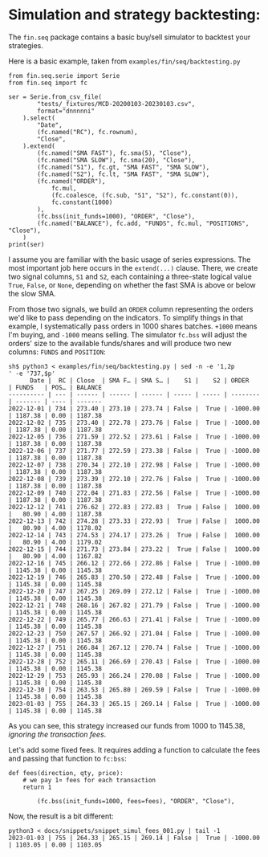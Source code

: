 # Simulation and strategy backtesting:

The `fin.seq` package contains a basic buy/sell simulator to backtest your strategies.

Here is a basic example, taken from `examples/fin/seq/backtesting.py`
```
from fin.seq.serie import Serie
from fin.seq import fc

ser = Serie.from_csv_file(
        "tests/_fixtures/MCD-20200103-20230103.csv",
        format="dnnnnni"
    ).select(
        "Date",
        (fc.named("RC"), fc.rownum),
        "Close",
    ).extend(
        (fc.named("SMA FAST"), fc.sma(5), "Close"),
        (fc.named("SMA SLOW"), fc.sma(20), "Close"),
        (fc.named("S1"), fc.gt, "SMA FAST", "SMA SLOW"),
        (fc.named("S2"), fc.lt, "SMA FAST", "SMA SLOW"),
        (fc.named("ORDER"),
            fc.mul,
            (fc.coalesce, (fc.sub, "S1", "S2"), fc.constant(0)),
            fc.constant(1000)
        ),
        (fc.bss(init_funds=1000), "ORDER", "Close"),
        (fc.named("BALANCE"), fc.add, "FUNDS", fc.mul, "POSITIONS", "Close"),
    )
print(ser)
```
I assume you are familiar with the basic usage of series expressions. The most important job here occurs in the `extend(...)` clause.
There, we create two signal columns, `S1` and `S2`, each containing a three-state logical value `True`, `False`, or `None`, depending on whether the fast SMA is above or below the slow SMA.

From those two signals, we build an `ORDER` column representing the orders we'd like to pass depending on the indicators.
To simplify things in that example, I systematically pass orders in 1000 shares batches. `+1000` means I'm buying, and `-1000` means selling. The simulator `fc.bss` will adjust the orders' size to the available funds/shares and will produce two new columns: `FUNDS` and `POSITION`:

```
sh$ python3 < examples/fin/seq/backtesting.py | sed -n -e '1,2p
' -e '737,$p'
      Date |  RC | Close  | SMA F… | SMA S… |    S1 |    S2 | ORDER    | FUNDS   | POS… | BALANCE
---------- | --- | ------ | ------ | ------ | ----- | ----- | -------- | ------- | ---- | -------
2022-12-01 | 734 | 273.40 | 273.10 | 273.74 | False |  True | -1000.00 | 1187.38 | 0.00 | 1187.38
2022-12-02 | 735 | 273.40 | 272.78 | 273.76 | False |  True | -1000.00 | 1187.38 | 0.00 | 1187.38
2022-12-05 | 736 | 271.59 | 272.52 | 273.61 | False |  True | -1000.00 | 1187.38 | 0.00 | 1187.38
2022-12-06 | 737 | 271.77 | 272.59 | 273.38 | False |  True | -1000.00 | 1187.38 | 0.00 | 1187.38
2022-12-07 | 738 | 270.34 | 272.10 | 272.98 | False |  True | -1000.00 | 1187.38 | 0.00 | 1187.38
2022-12-08 | 739 | 273.39 | 272.10 | 272.76 | False |  True | -1000.00 | 1187.38 | 0.00 | 1187.38
2022-12-09 | 740 | 272.04 | 271.83 | 272.56 | False |  True | -1000.00 | 1187.38 | 0.00 | 1187.38
2022-12-12 | 741 | 276.62 | 272.83 | 272.83 |  True | False |  1000.00 |   80.90 | 4.00 | 1187.38
2022-12-13 | 742 | 274.28 | 273.33 | 272.93 |  True | False |  1000.00 |   80.90 | 4.00 | 1178.02
2022-12-14 | 743 | 274.53 | 274.17 | 273.26 |  True | False |  1000.00 |   80.90 | 4.00 | 1179.02
2022-12-15 | 744 | 271.73 | 273.84 | 273.22 |  True | False |  1000.00 |   80.90 | 4.00 | 1167.82
2022-12-16 | 745 | 266.12 | 272.66 | 272.86 | False |  True | -1000.00 | 1145.38 | 0.00 | 1145.38
2022-12-19 | 746 | 265.83 | 270.50 | 272.48 | False |  True | -1000.00 | 1145.38 | 0.00 | 1145.38
2022-12-20 | 747 | 267.25 | 269.09 | 272.12 | False |  True | -1000.00 | 1145.38 | 0.00 | 1145.38
2022-12-21 | 748 | 268.16 | 267.82 | 271.79 | False |  True | -1000.00 | 1145.38 | 0.00 | 1145.38
2022-12-22 | 749 | 265.77 | 266.63 | 271.41 | False |  True | -1000.00 | 1145.38 | 0.00 | 1145.38
2022-12-23 | 750 | 267.57 | 266.92 | 271.04 | False |  True | -1000.00 | 1145.38 | 0.00 | 1145.38
2022-12-27 | 751 | 266.84 | 267.12 | 270.74 | False |  True | -1000.00 | 1145.38 | 0.00 | 1145.38
2022-12-28 | 752 | 265.11 | 266.69 | 270.43 | False |  True | -1000.00 | 1145.38 | 0.00 | 1145.38
2022-12-29 | 753 | 265.93 | 266.24 | 270.08 | False |  True | -1000.00 | 1145.38 | 0.00 | 1145.38
2022-12-30 | 754 | 263.53 | 265.80 | 269.59 | False |  True | -1000.00 | 1145.38 | 0.00 | 1145.38
2023-01-03 | 755 | 264.33 | 265.15 | 269.14 | False |  True | -1000.00 | 1145.38 | 0.00 | 1145.38
```
As you can see, this strategy increased our funds from 1000 to 1145.38, _ignoring the transaction fees_.

Let's add some fixed fees. It requires adding a function to calculate the fees and passing that function to `fc:bss`:

```
def fees(direction, qty, price):
    # we pay 1¤ fees for each transaction
    return 1
```
```
        (fc.bss(init_funds=1000, fees=fees), "ORDER", "Close"),
```

Now, the result is a bit different:

```
python3 < docs/snippets/snippet_simul_fees_001.py | tail -1
2023-01-03 | 755 | 264.33 | 265.15 | 269.14 | False |  True | -1000.00 | 1103.05 | 0.00 | 1103.05
```
